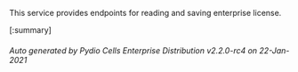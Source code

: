 






This service provides endpoints for reading and saving enterprise license.

[:summary]

###### Auto generated by Pydio Cells Enterprise Distribution v2.2.0-rc4 on 22-Jan-2021
